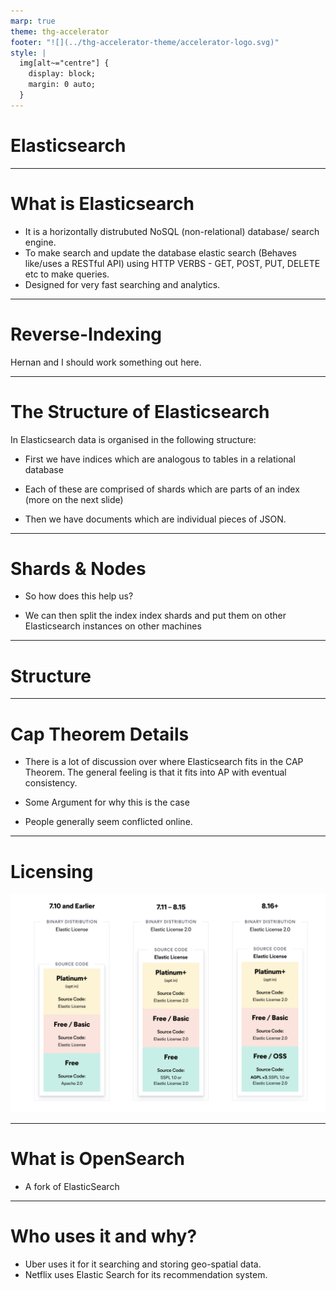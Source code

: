 ```yaml
---
marp: true
theme: thg-accelerator
footer: "![](../thg-accelerator-theme/accelerator-logo.svg)"
style: |
  img[alt~="centre"] {
    display: block;
    margin: 0 auto;
  }
---
```


# Elasticsearch

---

# What is Elasticsearch

- It is a horizontally distrubuted NoSQL (non-relational) database/ search engine.
- To make search and update the database elastic search (Behaves like/uses a RESTful API) using HTTP VERBS - GET, POST, PUT, DELETE etc to make queries.
- Designed for very fast searching and analytics.

---

# Reverse-Indexing

Hernan and I should work something out here.

---

# The Structure of Elasticsearch

In Elasticsearch data is organised in the following structure: 

- First we have indices which are analogous to tables in a relational database

- Each of these are comprised of shards which are parts of an index (more on the next slide)

- Then we have documents which are individual pieces of JSON.

---

# Shards & Nodes

- So how does this help us?

- We can then split the index index shards and put them on other Elasticsearch instances on other machines 

--- 
# Structure




---
# Cap Theorem Details

- There is a lot of discussion over where Elasticsearch fits in the CAP Theorem. The general feeling is that it fits into AP with eventual consistency.

- Some Argument for why this is the case

- People generally seem conflicted online.
--- 

# Licensing 

![licensing](licensing.png)

---

# What is OpenSearch

- A fork of ElasticSearch

---

# Who uses it and why?

- Uber uses it for it searching and storing geo-spatial data.
- Netflix uses Elastic Search for its recommendation system.
